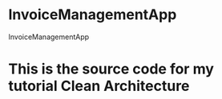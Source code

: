# InvoiceManagementApp
InvoiceManagementApp

# This is the source code for my tutorial Clean Architecture
 
